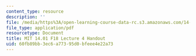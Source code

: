 ```yaml
---
content_type: resource
description: ''
file: /media/https%3A/open-learning-course-data-rc.s3.amazonaws.com/14-01-principles-of-microeconomics-fall-2018/60fb89bb3ec6a77395d0bfeee4e22a73_MIT14_01F18_handout4.pdf
file_type: application/pdf
resourcetype: Document
title: MIT 14.01 F18 Lecture 4 Handout
uid: 60fb89bb-3ec6-a773-95d0-bfeee4e22a73
---
```


